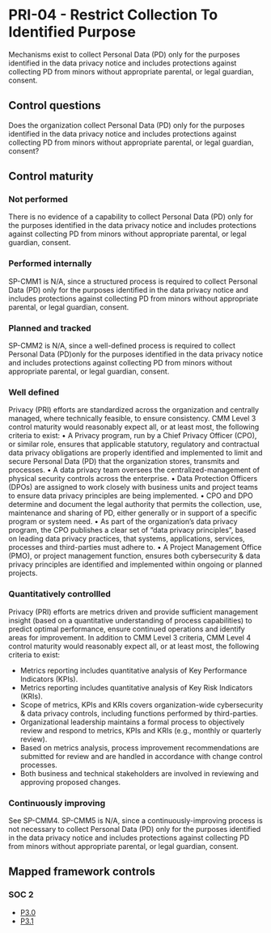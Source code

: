 # PRI-04 - Restrict Collection To Identified Purpose
Mechanisms exist to collect Personal Data (PD) only for the purposes identified in the data privacy notice and includes protections against collecting PD from minors without appropriate parental, or legal guardian, consent.
## Control questions
Does the organization collect Personal Data (PD) only for the purposes identified in the data privacy notice and includes protections against collecting PD from minors without appropriate parental, or legal guardian, consent?
## Control maturity
### Not performed
There is no evidence of a capability to collect Personal Data (PD) only for the purposes identified in the data privacy notice and includes protections against collecting PD from minors without appropriate parental, or legal guardian, consent.
### Performed internally
SP-CMM1 is N/A, since a structured process is required to collect Personal Data (PD) only for the purposes identified in the data privacy notice and includes protections against collecting PD from minors without appropriate parental, or legal guardian, consent.
### Planned and tracked
SP-CMM2 is N/A, since a well-defined process is required to collect Personal Data (PD)only for the purposes identified in the data privacy notice and includes protections against collecting PD from minors without appropriate parental, or legal guardian, consent.
### Well defined
Privacy (PRI) efforts are standardized across the organization and centrally managed, where technically feasible, to ensure consistency. CMM Level 3 control maturity would reasonably expect all, or at least most, the following criteria to exist:
•	A Privacy program, run by a Chief Privacy Officer (CPO), or similar role, ensures that applicable statutory, regulatory and contractual data privacy obligations are properly identified and implemented to limit and secure Personal Data (PD) that the organization stores, transmits and processes.
•	A data privacy team oversees the centralized-management of physical security controls across the enterprise. 
•	Data Protection Officers (DPOs) are assigned to work closely with business units and project teams to ensure data privacy principles are being implemented.
•	CPO and DPO determine and document the legal authority that permits the collection, use, maintenance and sharing of PD, either generally or in support of a specific program or system need.
•	As part of the organization’s data privacy program, the CPO publishes a clear set of “data privacy principles”, based on leading data privacy practices, that systems, applications, services, processes and third-parties must adhere to. 
•	A Project Management Office (PMO), or project management function, ensures both cybersecurity & data privacy principles are identified and implemented within ongoing or planned projects.
### Quantitatively controllled
Privacy (PRI) efforts are metrics driven and provide sufficient management insight (based on a quantitative understanding of process capabilities) to predict optimal performance, ensure continued operations and identify areas for improvement. In addition to CMM Level 3 criteria, CMM Level 4 control maturity would reasonably expect all, or at least most, the following criteria to exist:
- 	Metrics reporting includes quantitative analysis of Key Performance Indicators (KPIs).
- 	Metrics reporting includes quantitative analysis of Key Risk Indicators (KRIs).
- 	Scope of metrics, KPIs and KRIs covers organization-wide cybersecurity & data privacy controls, including functions performed by third-parties.
- 	Organizational leadership maintains a formal process to objectively review and respond to metrics, KPIs and KRIs (e.g., monthly or quarterly review).
- 	Based on metrics analysis, process improvement recommendations are submitted for review and are handled in accordance with change control processes.
- 	Both business and technical stakeholders are involved in reviewing and approving proposed changes.
### Continuously improving
See SP-CMM4. SP-CMM5 is N/A, since a continuously-improving process is not necessary to collect Personal Data (PD) only for the purposes identified in the data privacy notice and includes protections against collecting PD from minors without appropriate parental, or legal guardian, consent.
## Mapped framework controls
### SOC 2
- [P3.0](../soc2/p30.md)
- [P3.1](../soc2/p31.md)